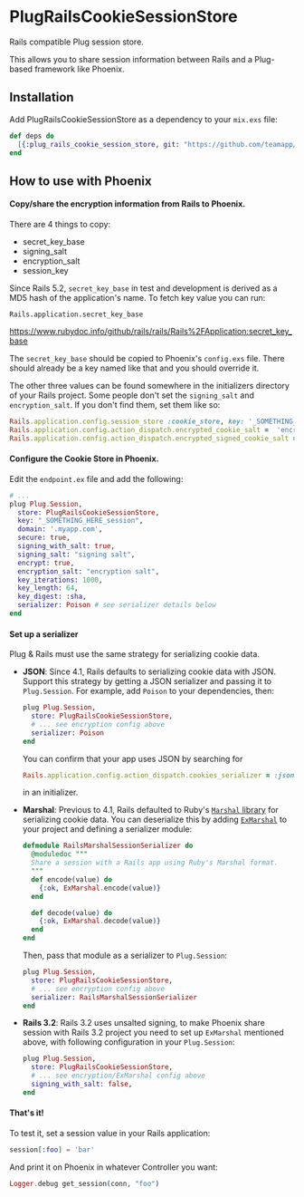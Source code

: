 PlugRailsCookieSessionStore
===========================

Rails compatible Plug session store.

This allows you to share session information between Rails and a Plug-based framework like Phoenix.

## Installation

Add PlugRailsCookieSessionStore as a dependency to your `mix.exs` file:

```elixir
def deps do
  [{:plug_rails_cookie_session_store, git: "https://github.com/teamapp/plug_rails_cookie_session_store.git"}]
end
```

## How to use with Phoenix

#### Copy/share the encryption information from Rails to Phoenix.

There are 4 things to copy:
* secret_key_base
* signing_salt
* encryption_salt
* session_key

Since Rails 5.2, `secret_key_base` in test and development is derived as a MD5 hash of the application's name. To fetch key value you can run:

```
Rails.application.secret_key_base
```

https://www.rubydoc.info/github/rails/rails/Rails%2FApplication:secret_key_base

The `secret_key_base` should be copied to Phoenix's `config.exs` file. There should already be a key named like that and you should override it.

The other three values can be found somewhere in the initializers directory of your Rails project. Some people don't set the `signing_salt` and `encryption_salt`. If you don't find them, set them like so:

```ruby
Rails.application.config.session_store :cookie_store, key: '_SOMETHING_HERE_session'
Rails.application.config.action_dispatch.encrypted_cookie_salt =  'encryption salt'
Rails.application.config.action_dispatch.encrypted_signed_cookie_salt = 'signing salt'
```

#### Configure the Cookie Store in Phoenix.

Edit the `endpoint.ex` file and add the following:

```elixir
# ...
plug Plug.Session,
  store: PlugRailsCookieSessionStore,
  key: "_SOMETHING_HERE_session",
  domain: '.myapp.com',
  secure: true,
  signing_with_salt: true,
  signing_salt: "signing salt",
  encrypt: true,
  encryption_salt: "encryption salt",
  key_iterations: 1000,
  key_length: 64,
  key_digest: :sha,
  serializer: Poison # see serializer details below
end
```

#### Set up a serializer

Plug & Rails must use the same strategy for serializing cookie data.

- __JSON__: Since 4.1, Rails defaults to serializing cookie data with JSON. Support this strategy by getting a JSON serializer and passing it to `Plug.Session`. For example, add `Poison` to your dependencies, then:

  ```elixir
  plug Plug.Session,
    store: PlugRailsCookieSessionStore,
    # ... see encryption config above
    serializer: Poison
  end
  ```

  You can confirm that your app uses JSON by searching for

  ```ruby
  Rails.application.config.action_dispatch.cookies_serializer = :json
  ```

  in an initializer.

- __Marshal__: Previous to 4.1, Rails defaulted to Ruby's [`Marshal` library](http://ruby-doc.org/core-2.3.0/Marshal.html) for serializing cookie data. You can deserialize this by adding [`ExMarshal`](https://hex.pm/packages/ex_marshal) to your project and defining a serializer module:

  ```elixir
  defmodule RailsMarshalSessionSerializer do
    @moduledoc """
    Share a session with a Rails app using Ruby's Marshal format.
    """
    def encode(value) do
      {:ok, ExMarshal.encode(value)}
    end

    def decode(value) do
      {:ok, ExMarshal.decode(value)}
    end
  end
  ```

  Then, pass that module as a serializer to `Plug.Session`:

  ```elixir
  plug Plug.Session,
    store: PlugRailsCookieSessionStore,
    # ... see encryption config above
    serializer: RailsMarshalSessionSerializer
  end
  ```

- __Rails 3.2__: Rails 3.2 uses unsalted signing, to make Phoenix share session with Rails 3.2 project you need to set up `ExMarshal` mentioned above, with following configuration in your `Plug.Session`:

  ```elixir
  plug Plug.Session,
    store: PlugRailsCookieSessionStore,
    # ... see encryption/ExMarshal config above
    signing_with_salt: false,
  end
  ```


#### That's it!

To test it, set a session value in your Rails application:

```elixir
session[:foo] = 'bar'
```

And print it on Phoenix in whatever Controller you want:

```elixir
Logger.debug get_session(conn, "foo")
```
